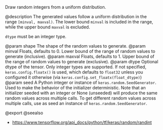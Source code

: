 Draw random integers from a uniform distribution.

@description
The generated values follow a uniform distribution in the range
`[minval, maxval)`. The lower bound `minval` is included in the range,
while the upper bound `maxval` is excluded.

`dtype` must be an integer type.

@param shape The shape of the random values to generate.
@param minval Floats, defaults to 0. Lower bound of the range of
    random values to generate (inclusive).
@param maxval Floats, defaults to 1. Upper bound of the range of
    random values to generate (exclusive).
@param dtype Optional dtype of the tensor. Only integer types are
    supported. If not specified, `keras.config.floatx()` is used,
    which defaults to `float32` unless you configured it otherwise (via
    `keras.config.set_floatx(float_dtype)`)
@param seed A Python integer or instance of
    `keras.random.SeedGenerator`.
    Used to make the behavior of the initializer
    deterministic. Note that an initializer seeded with an integer
    or None (unseeded) will produce the same random values
    across multiple calls. To get different random values
    across multiple calls, use as seed an instance
    of `keras.random.SeedGenerator`.

@export
@seealso
+ <https://www.tensorflow.org/api_docs/python/tf/keras/random/randint>
